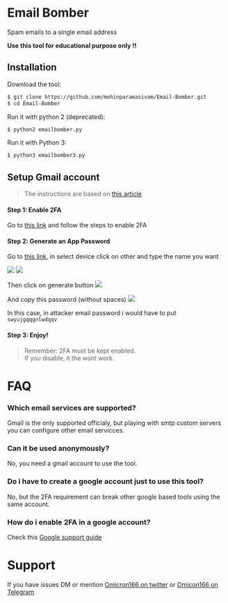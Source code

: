 # Email Bomber

Spam emails to a single email address

<b> Use this tool for educational purpose only !! </b>

## Installation

Download the tool:
```bash
$ git clone https://github.com/mohinparamasivam/Email-Bomber.git
$ cd Email-Bomber
```

Run it with python 2 (deprecated): 
```bash
$ python2 emailbomber.py
```

Run it with Python 3: 
```bash
$ python3 emailbomber3.py
```

## Setup Gmail account

> The instructions are based on [this article](https://support.google.com/accounts/answer/185833)

#### Step 1: Enable 2FA
Go to [this link](https://myaccount.google.com/signinoptions/two-step-verification) and follow the steps to enable 2FA

#### Step 2: Generate an App Password
Go to [this link](https://myaccount.google.com/apppasswords), in select device click on other and type the name you want

<image src="media/1.png">
<image src="media/2.png">

Then click on generate button
<image src="media/3.png">

And copy this password (without spaces)
<image src="media/4.png">

In this case, in attacker email password i would have to put `swyujgqqgnlwdqqv`

#### Step 3: Enjoy!

> Remember: 2FA must be kept enabled.<br>
> If you disable, it the wont work.

# FAQ

### Which email services are supported?

Gmail is the only supported officialy, but playing with smtp custom servers you can configure other email servicces.

### Can it be used anonymously?

No, you need a gmail account to use the tool.

### Do i have to create a google account just to use this tool?

No, but the 2FA requirement can break other google based tools using the same account.

### How do i enable 2FA in a google account?

Check this [Google support guide](https://support.google.com/accounts/answer/185839)

# Support

If you have issues DM or mention [Omicron166 on twitter](https://twitter.com/omicron166) or [Omicon166 on Telegram](https://t.me/omicron166)
